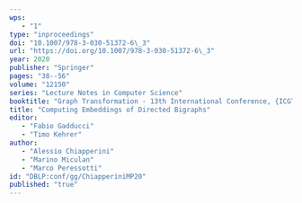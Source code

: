```yaml
---
wps: 
   - "1"
type: "inproceedings"
doi: "10.1007/978-3-030-51372-6\_3"
url: "https://doi.org/10.1007/978-3-030-51372-6\_3"
year: 2020
publisher: "Springer"
pages: "38--56"
volume: "12150"
series: "Lecture Notes in Computer Science"
booktitle: "Graph Transformation - 13th International Conference, {ICGT} 2020"
title: "Computing Embeddings of Directed Bigraphs"
editor: 
   - "Fabio Gadducci"
   - "Timo Kehrer"
author: 
   - "Alessio Chiapperini"
   - "Marino Miculan"
   - "Marco Peressotti"
id: "DBLP:conf/gg/ChiapperiniMP20"
published: "true"
---
```

